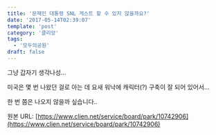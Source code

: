 ```yaml
---
title: '문재인 대통령 SNL 게스트 할 수 있지 않을까요?'
date: '2017-05-14T02:39:07'
template: 'post'
category: '클리앙'
tags: 
  - '모두의공원'
draft: false
---
```


그냥 갑자기 생각나성...  
  
미국은 몇 번 나왔던 걸로 아는 데 요새 워낙에 캐릭터(?) 구축이 잘 되어 있어서...  
  
한 번 쯤은 나오지 않을까 싶습니다..

원본 URL: [https://www.clien.net/service/board/park/10742906](https://www.clien.net/service/board/park/10742906)